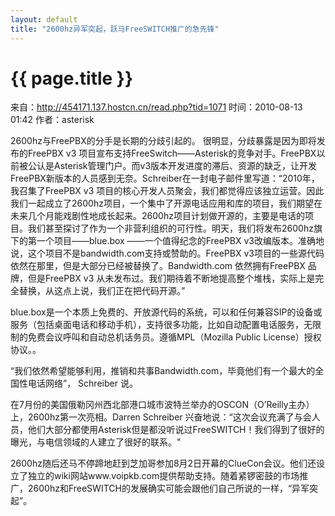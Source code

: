 ```yaml
---
layout: default
title: "2600hz异军突起，跃马FreeSWITCH推广的急先锋"
---
```


# {{ page.title }}

来自：http://454171.137.hostcn.cn/read.php?tid=1071
时间：2010-08-13 01:42 作者：asterisk

2600hz与FreePBX的分手是长期的分歧引起的。 
很明显，分歧暴露是因为即将发布的FreePBX v3 项目宣布支持FreeSwitch——Asterisk的竞争对手。FreePBX以前被公认是Asterisk管理门户。而v3版本开发进度的滞后、资源的缺乏，让开发 FreePBX新版本的人员感到无奈。Schreiber在一封电子邮件里写道：“2010年，我召集了FreePBX v3 项目的核心开发人员聚会，我们都觉得应该独立运营。因此我们一起成立了2600hz项目，一个集中了开源电话应用和库的项目，我们期望在未来几个月能戏剧性地成长起来。2600hz项目计划做开源的，主要是电话的项目。我们甚至探讨了作为一个非营利组织的可行性。明天，我们将发布2600hz旗下的第一个项目——blue.box ——一个值得纪念的FreePBX v3改编版本。准确地说，这个项目不是bandwidth.com支持或赞助的。FreePBX v3项目的一些源代码依然在那里，但是大部分已经被替换了。Bandwidth.com 依然拥有FreePBX 品牌，但是FreePBX v3 从未发布过。我们期待着不断地提高整个堆栈，实际上是完全替换，从这点上说，我们正在把代码开源。” 

blue.box是一个本质上免费的、开放源代码的系统，可以和任何兼容SIP的设备或服务（包括桌面电话和移动手机），支持很多功能，比如自动配置电话服务，无限制的免费会议呼叫和自动总机话务员。遵循MPL（Mozilla Public License）授权协议。。 

 “我们依然希望能够利用，推销和共事Bandwidth.com，毕竟他们有一个最大的全国性电话网络”， Schreiber 说。 

在7月份的美国俄勒冈州西北部港口城市波特兰举办的OSCON（O’Reilly主办）上，2600hz第一次亮相。Darren Schreiber 兴奋地说：“这次会议充满了与会人员，他们大部分都使用Asterisk但是都没听说过FreeSWITCH！我们得到了很好的曝光，与电信领域的人建立了很好的联系。" 

2600hz随后还马不停蹄地赶到芝加哥参加8月2日开幕的ClueCon会议。他们还设立了独立的wiki网站www.voipkb.com提供帮助支持。随着紧锣密鼓的市场推广，2600hz和FreeSWITCH的发展确实可能会跟他们自己所说的一样，“异军突起”。
